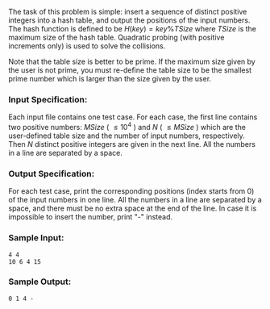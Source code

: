 <!-- Title
Hashing (25)
-->
The task of this problem is simple: insert a sequence of distinct positive
integers into a hash table, and output the positions of the input numbers. The
hash function is defined to be $H(key) = key \% TSize$ where $TSize$ is the
maximum size of the hash table. Quadratic probing (with positive increments
only) is used to solve the collisions.

Note that the table size is better to be prime. If the maximum size given by
the user is not prime, you must re-define the table size to be the smallest
prime number which is larger than the size given by the user.

### Input Specification:

Each input file contains one test case. For each case, the first line contains
two positive numbers: $MSize$ ( $\le 10^4$ ) and $N$ ( $\le MSize$ ) which are
the user-defined table size and the number of input numbers, respectively.
Then $N$ distinct positive integers are given in the next line. All the
numbers in a line are separated by a space.

### Output Specification:

For each test case, print the corresponding positions (index starts from 0) of
the input numbers in one line. All the numbers in a line are separated by a
space, and there must be no extra space at the end of the line. In case it is
impossible to insert the number, print "-" instead.

### Sample Input:

```
4 4
10 6 4 15
```

### Sample Output:

```
0 1 4 -
```
